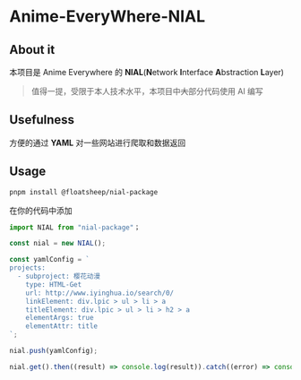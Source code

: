 # Anime-EveryWhere-NIAL

## About it

本项目是 Anime Everywhere 的 **NIAL**(**N**etwork **I**nterface **A**bstraction **L**ayer)

> 值得一提，受限于本人技术水平，本项目中~~大~~部分代码使用 AI 编写

## Usefulness

方便的通过 **YAML** 对一些网站进行爬取和数据返回

## Usage

```bash
pnpm install @floatsheep/nial-package
```

在你的代码中添加

```javascript
import NIAL from "nial-package"；

const nial = new NIAL();

const yamlConfig = `
projects:
  - subproject: 樱花动漫
    type: HTML-Get
    url: http://www.iyinghua.io/search/0/
    linkElement: div.lpic > ul > li > a
    titleElement: div.lpic > ul > li > h2 > a
    elementArgs: true
    elementAttr: title
`;

nial.push(yamlConfig);

nial.get().then((result) => console.log(result)).catch((error) => console.error(error));
```